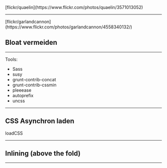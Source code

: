 <!-- .slide: data-background="assets/16.jpg" -->
<div class="attribution">[flickr/quaelin](https://www.flickr.com/photos/quaelin/3571013052)</div>

---

<!-- .slide: data-background="assets/bloat.jpg" -->
<div class="attribution">[flickr/garlandcannon](https://www.flickr.com/photos/garlandcannon/4558340132/)</div>

## Bloat vermeiden

---

Tools:

- Sass
- susy
- grunt-contrib-concat
- grunt-contrib-cssmin
- pleeease
- autoprefix
- uncss

---

## CSS Asynchron laden

loadCSS

---

## Inlining (above the fold)

---